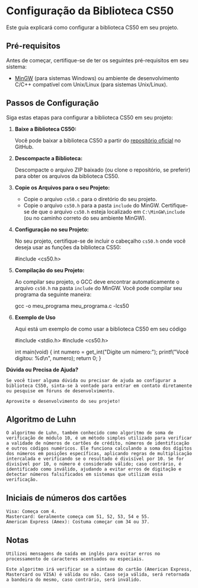 # Configuração da Biblioteca CS50

Este guia explicará como configurar a biblioteca CS50 em seu projeto.

## Pré-requisitos

Antes de começar, certifique-se de ter os seguintes pré-requisitos em seu sistema:

- [MinGW](http://www.mingw.org/) (para sistemas Windows) ou ambiente de desenvolvimento C/C++ compatível com Unix/Linux (para sistemas Unix/Linux).

## Passos de Configuração

Siga estas etapas para configurar a biblioteca CS50 em seu projeto:

1. **Baixe a Biblioteca CS50:**

   Você pode baixar a biblioteca CS50 a partir do [repositório oficial](https://github.com/cs50/libcs50) no GitHub.

2. **Descompacte a Biblioteca:**

   Descompacte o arquivo ZIP baixado (ou clone o repositório, se preferir) para obter os arquivos da biblioteca CS50.

3. **Copie os Arquivos para o seu Projeto:**

   - Copie o arquivo `cs50.c` para o diretório do seu projeto.
   - Copie o arquivo `cs50.h` para a pasta `include` do MinGW. Certifique-se de que o arquivo `cs50.h` esteja localizado em `C:\MinGW\include` (ou no caminho correto do seu ambiente MinGW).

4. **Configuração no seu Projeto:**

   No seu projeto, certifique-se de incluir o cabeçalho `cs50.h` onde você deseja usar as funções da biblioteca CS50:

   #include <cs50.h>

4. **Compilação do seu Projeto:**

    Ao compilar seu projeto, o GCC deve encontrar automaticamente o arquivo `cs50.h` na pasta `include` do MinGW. Você pode compilar seu programa da seguinte maneira:

    gcc -o meu_programa meu_programa.c -lcs50

5. **Exemplo de Uso**

    Aqui está um exemplo de como usar a biblioteca CS50 em seu código

    #include <stdio.h>
    #include <cs50.h>

    int main(void)
    {
        int numero = get_int("Digite um número:");
        printf("Você digitou: %d\n", numero);
        return 0;
    }

**Dúvida ou Precisa de Ajuda?**

    Se você tiver alguma dúvida ou precisar de ajuda ao configurar a biblioteca CS50, sinta-se à vontade para entrar em contato diretamente ou pesquise em fóruns de desenvolvimento.

    Aproveite o desenvolvimento do seu projeto!

## Algoritmo de Luhn

    O algoritmo de Luhn, também conhecido como algoritmo de soma de verificação de módulo 10, é um método simples utilizado para verificar a validade de números de cartões de crédito, números de identificação e outros códigos numéricos. Ele funciona calculando a soma dos dígitos dos números em posições específicas, aplicando regras de multiplicação intercalada e verificando se o resultado é divisível por 10. Se for divisível por 10, o número é considerado válido; caso contrário, é identificado como inválido, ajudando a evitar erros de digitação e detectar números falsificados em sistemas que utilizam essa verificação.

## Iniciais de números dos cartões

    Visa: Começa com 4.
    Mastercard: Geralmente começa com 51, 52, 53, 54 e 55.
    American Express (Amex): Costuma começar com 34 ou 37.

## Notas

    Utilizei mensagens de saída em inglês para evitar erros no processamento de caracteres acentuados ou especiais.

    Este algoritmo irá verificar se a sintaxe do cartão (American Express, Mastercard ou VISA) é válida ou não. Caso seja válida, será retornada a bandeira do mesmo, caso contrário, será inválido.